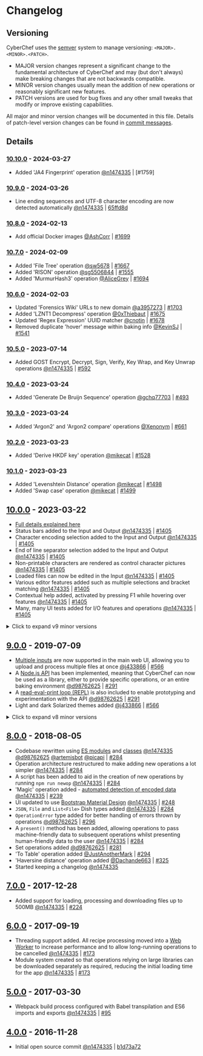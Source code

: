 # Changelog

## Versioning

CyberChef uses the [semver](https://semver.org/) system to manage versioning: `<MAJOR>.<MINOR>.<PATCH>`.

- MAJOR version changes represent a significant change to the fundamental architecture of CyberChef and may (but don't always) make breaking changes that are not backwards compatible.
- MINOR version changes usually mean the addition of new operations or reasonably significant new features.
- PATCH versions are used for bug fixes and any other small tweaks that modify or improve existing capabilities.

All major and minor version changes will be documented in this file. Details of patch-level version changes can be found in [commit messages](https://github.com/gchq/CyberChef/commits/master).


## Details

### [10.10.0] - 2024-03-27
- Added 'JA4 Fingerprint' operation [@n1474335] | [#1759]

### [10.9.0] - 2024-03-26
- Line ending sequences and UTF-8 character encoding are now detected automatically [@n1474335] | [65ffd8d]

### [10.8.0] - 2024-02-13
- Add official Docker images [@AshCorr] | [#1699]

### [10.7.0] - 2024-02-09
- Added 'File Tree' operation [@sw5678] | [#1667]
- Added 'RISON' operation [@sg5506844] | [#1555]
- Added 'MurmurHash3' operation [@AliceGrey] | [#1694]

### [10.6.0] -  2024-02-03
- Updated 'Forensics Wiki' URLs to new domain [@a3957273] | [#1703]
- Added 'LZNT1 Decompress' operation [@0xThiebaut] | [#1675]
- Updated 'Regex Expression' UUID matcher [@cnotin] | [#1678]
- Removed duplicate 'hover' message within baking info [@KevinSJ] | [#1541]

### [10.5.0] - 2023-07-14
- Added GOST Encrypt, Decrypt, Sign, Verify, Key Wrap, and Key Unwrap operations [@n1474335] | [#592]

### [10.4.0] - 2023-03-24
- Added 'Generate De Bruijn Sequence' operation [@gchq77703] | [#493]

### [10.3.0] - 2023-03-24
- Added 'Argon2' and 'Argon2 compare' operations [@Xenonym] | [#661]

### [10.2.0] - 2023-03-23
- Added 'Derive HKDF key' operation [@mikecat] | [#1528]

### [10.1.0] - 2023-03-23
- Added 'Levenshtein Distance' operation [@mikecat] | [#1498]
- Added 'Swap case' operation [@mikecat] | [#1499]

## [10.0.0] - 2023-03-22
- [Full details explained here](https://github.com/gchq/CyberChef/wiki/Character-encoding,-EOL-separators,-and-editor-features)
- Status bars added to the Input and Output [@n1474335] | [#1405]
- Character encoding selection added to the Input and Output [@n1474335] | [#1405]
- End of line separator selection added to the Input and Output [@n1474335] | [#1405]
- Non-printable characters are rendered as control character pictures [@n1474335] | [#1405]
- Loaded files can now be edited in the Input [@n1474335] | [#1405]
- Various editor features added such as multiple selections and bracket matching [@n1474335] | [#1405]
- Contextual help added, activated by pressing F1 while hovering over features [@n1474335] | [#1405]
- Many, many UI tests added for I/O features and operations [@n1474335] | [#1405]

<details>
    <summary>Click to expand v9 minor versions</summary>

### [9.55.0] - 2022-12-09
- Added 'AMF Encode' and 'AMF Decode' operations [@n1474335] | [760eff4]

### [9.54.0] - 2022-11-25
- Added 'Rabbit' operation [@mikecat] | [#1450]

### [9.53.0] - 2022-11-25
- Added 'AES Key Wrap' and 'AES Key Unwrap' operations [@mikecat] | [#1456]

### [9.52.0] - 2022-11-25
- Added 'ChaCha' operation [@joostrijneveld] | [#1466]

### [9.51.0] - 2022-11-25
- Added 'CMAC' operation [@mikecat] | [#1457]

### [9.50.0] - 2022-11-25
- Added 'Shuffle' operation [@mikecat] | [#1472]

### [9.49.0] - 2022-11-11
- Added 'LZ4 Compress' and 'LZ4 Decompress' operations [@n1474335] | [31a7f83]

### [9.48.0] - 2022-10-14
- Added 'LM Hash' and 'NT Hash' operations [@n1474335] [@brun0ne] | [#1427]

### [9.47.0] - 2022-10-14
- Added 'LZMA Decompress' and 'LZMA Compress' operations [@mattnotmitt] | [#1421]

### [9.46.0] - 2022-07-08
- Added 'Cetacean Cipher Encode' and 'Cetacean Cipher Decode' operations [@valdelaseras] | [#1308]

### [9.45.0] - 2022-07-08
- Added 'ROT8000' operation [@thomasleplus] | [#1250]

### [9.44.0] - 2022-07-08
- Added 'LZString Compress' and 'LZString Decompress' operations [@crespyl] | [#1266]

### [9.43.0] - 2022-07-08
- Added 'ROT13 Brute Force' and 'ROT47 Brute Force' operations [@mikecat] | [#1264]

### [9.42.0] - 2022-07-08
- Added 'LS47 Encrypt' and 'LS47 Decrypt' operations [@n1073645] | [#951]

### [9.41.0] - 2022-07-08
- Added 'Caesar Box Cipher' operation [@n1073645] | [#1066]

### [9.40.0] - 2022-07-08
- Added 'P-list Viewer' operation [@n1073645] | [#906]

### [9.39.0] - 2022-06-09
- Added 'ELF Info' operation [@n1073645] | [#1364]

### [9.38.0] - 2022-05-30
- Added 'Parse TCP' operation [@n1474335] | [a895d1d]

### [9.37.0] - 2022-03-29
- 'SM4 Encrypt' and 'SM4 Decrypt' operations added [@swesven] | [#1189]
- NoPadding options added for CBC and ECB modes in AES, DES and Triple DES Decrypt operations [@swesven] | [#1189]

### [9.36.0] - 2022-03-29
- 'SIGABA' operation added [@hettysymes] | [#934]

### [9.35.0] - 2022-03-28
- 'To Base45' and 'From Base45' operations added [@t-8ch] | [#1242]

### [9.34.0] - 2022-03-28
- 'Get All Casings' operation added [@n1073645] | [#1065]

### [9.33.0] - 2022-03-25
- Updated to support Node 17 [@n1474335] [@john19696] [@t-8ch] | [[#1326] [#1313] [#1244]
- Improved CJS and ESM module support [@d98762625] | [#1037]

### [9.32.0] - 2021-08-18
- 'Protobuf Encode' operation added and decode operation modified to allow decoding with full and partial schemas [@n1474335] | [dd18e52]

### [9.31.0] - 2021-08-10
- 'HASSH Client Fingerprint' and 'HASSH Server Fingerprint' operations added [@n1474335] | [e9ca4dc]

### [9.30.0] - 2021-08-10
- 'JA3S Fingerprint' operation added [@n1474335] | [289a417]

### [9.29.0] - 2021-07-28
- 'JA3 Fingerprint' operation added [@n1474335] | [9a33498]

### [9.28.0] - 2021-03-26
- 'CBOR Encode' and 'CBOR Decode' operations added [@Danh4] | [#999]

### [9.27.0] - 2021-02-12
- 'Fuzzy Match' operation added [@n1474335] | [8ad18b]

### [9.26.0] - 2021-02-11
- 'Get Time' operation added [@n1073645] [@n1474335] | [#1045]

### [9.25.0] - 2021-02-11
- 'Extract ID3' operation added [@n1073645] [@n1474335] | [#1006]

### [9.24.0] - 2021-02-02
- 'SM3' hashing function added along with more configuration options for other hashing operations [@n1073645] [@n1474335] | [#1022]

### [9.23.0] - 2021-02-01
- Various RSA operations added to encrypt, decrypt, sign, verify and generate keys [@mattnotmitt] [@GCHQ77703] | [#652]

### [9.22.0] - 2021-02-01
- 'Unicode Text Format' operation added [@mattnotmitt] | [#1083]

### [9.21.0] - 2020-06-12
- Node API now exports `magic` operation [@d98762625] | [#1049]

### [9.20.0] - 2020-03-27
- 'Parse ObjectID Timestamp' operation added [@dmfj] | [#987]

### [9.19.0] - 2020-03-24
- Improvements to the 'Magic' operation, allowing it to recognise more data formats and provide more accurate results [@n1073645] [@n1474335] | [#966] [b765534b](https://github.com/gchq/CyberChef/commit/b765534b8b2a0454a5132a0a52d1d8844bcbdaaa)

### [9.18.0] - 2020-03-13
- 'Convert to NATO alphabet' operation added [@MarvinJWendt] | [#674]

### [9.17.0] - 2020-03-13
- 'Generate Image' operation added [@pointhi] | [#683]

### [9.16.0] - 2020-03-06
- 'Colossus' operation added [@VirtualColossus] | [#917]

### [9.15.0] - 2020-03-05
- 'CipherSaber2 Encrypt' and 'CipherSaber2 Decrypt' operations added [@n1073645] | [#952]

### [9.14.0] - 2020-03-05
- 'Luhn Checksum' operation added [@n1073645] | [#965]

### [9.13.0] - 2020-02-13
- 'Rail Fence Cipher Encode' and 'Rail Fence Cipher Decode' operations added [@Flavsditz] | [#948]

### [9.12.0] - 2019-12-20
- 'Normalise Unicode' operation added [@matthieuxyz] | [#912]

### [9.11.0] - 2019-11-06
- Implemented CFB, OFB, and CTR modes for Blowfish operations [@cbeuw] | [#653]

### [9.10.0] - 2019-11-06
- 'Lorenz' operation added [@VirtualColossus] | [#528]

### [9.9.0] - 2019-11-01
- Added support for 109 more character encodings [@n1474335]

### [9.8.0] - 2019-10-31
- 'Avro to JSON' operation added [@jarrodconnolly] | [#865]

### [9.7.0] - 2019-09-13
- 'Optical Character Recognition' operation added [@MShwed] [@n1474335] | [#632]

### [9.6.0] - 2019-09-04
- 'Bacon Cipher Encode' and 'Bacon Cipher Decode' operations added [@kassi] | [#500]

### [9.5.0] - 2019-09-04
- Various Steganography operations added: 'Extract LSB', 'Extract RGBA', 'Randomize Colour Palette', and 'View Bit Plane' [@Ge0rg3] | [#625]

### [9.4.0] - 2019-08-30
- 'Render Markdown' operation added [@j433866] | [#627]

### [9.3.0] - 2019-08-30
- 'Show on map' operation added [@j433866] | [#477]

### [9.2.0] - 2019-08-23
- 'Parse UDP' operation added [@h345983745] | [#614]

### [9.1.0] - 2019-08-22
- 'Parse SSH Host Key' operation added [@j433866] | [#595]
- 'Defang IP Addresses' operation added [@h345983745] | [#556]

</details>

## [9.0.0] - 2019-07-09
- [Multiple inputs](https://github.com/gchq/CyberChef/wiki/Multiple-Inputs) are now supported in the main web UI, allowing you to upload and process multiple files at once [@j433866] | [#566]
- A [Node.js API](https://github.com/gchq/CyberChef/wiki/Node-API) has been implemented, meaning that CyberChef can now be used as a library, either to provide specific operations, or an entire baking environment [@d98762625] | [#291]
- A [read-eval-print loop (REPL)](https://github.com/gchq/CyberChef/wiki/Node-API#repl) is also included to enable prototyping and experimentation with the API [@d98762625] | [#291]
- Light and dark Solarized themes added [@j433866] | [#566]

<details>
    <summary>Click to expand v8 minor versions</summary>

### [8.38.0] - 2019-07-03
- 'Streebog' and 'GOST hash' operations added [@MShwed] [@n1474335] | [#530]

### [8.37.0] - 2019-07-03
- 'CRC-8 Checksum' operation added [@MShwed] | [#591]

### [8.36.0] - 2019-07-03
- 'PGP Verify' operation added [@artemisbot] | [#585]

### [8.35.0] - 2019-07-03
- 'Sharpen Image', 'Convert Image Format' and 'Add Text To Image' operations added [@j433866] | [#515]

### [8.34.0] - 2019-06-28
- Various new visualisations added to the 'Entropy' operation [@MShwed] | [#535]
- Efficiency improvements made to the 'Entropy' operation for large file support [@n1474335]

### [8.33.0] - 2019-06-27
- 'Bzip2 Compress' operation added and 'Bzip2 Decompress' operation greatly improved [@artemisbot] | [#531]

### [8.32.0] - 2019-06-27
- 'Index of Coincidence' operation added [@Ge0rg3] | [#571]

### [8.31.0] - 2019-04-12
- The downloadable version of CyberChef is now a .zip file containing separate modules rather than a single .htm file. It is still completely standalone and will not make any external network requests. This change reduces the complexity of the build process significantly. [@n1474335]

### [8.30.0] - 2019-04-12
- 'Decode Protobuf' operation added [@n1474335] | [#533]

### [8.29.0] - 2019-03-31
- 'BLAKE2s' and 'BLAKE2b' hashing operations added [@h345983745] | [#525]

### [8.28.0] - 2019-03-31
- 'Heatmap Chart', 'Hex Density Chart', 'Scatter Chart' and 'Series Chart' operation added [@artemisbot] [@tlwr] | [#496] [#143]

### [8.27.0] - 2019-03-14
- 'Enigma', 'Typex', 'Bombe' and 'Multiple Bombe' operations added [@s2224834] | [#516]
- See [this wiki article](https://github.com/gchq/CyberChef/wiki/Enigma,-the-Bombe,-and-Typex) for a full explanation of these operations.
- New Bombe-style loading animation added for long-running operations [@n1474335]
- New operation argument types added: `populateMultiOption` and `argSelector` [@n1474335]

### [8.26.0] - 2019-03-09
- Various image manipulation operations added [@j433866] | [#506]

### [8.25.0] - 2019-03-09
- 'Extract Files' operation added and more file formats supported [@n1474335] | [#440]

### [8.24.0] - 2019-02-08
- 'DNS over HTTPS' operation added [@h345983745] | [#489]

### [8.23.1] - 2019-01-18
- 'Convert co-ordinate format' operation added [@j433866] | [#476]

### [8.23.0] - 2019-01-18
- 'YARA Rules' operation added [@artemisbot] | [#468]

### [8.22.0] - 2019-01-10
- 'Subsection' operation added [@j433866] | [#467]

### [8.21.0] - 2019-01-10
- 'To Case Insensitive Regex' and 'From Case Insensitive Regex' operations added [@masq] | [#461]

### [8.20.0] - 2019-01-09
- 'Generate Lorem Ipsum' operation added [@klaxon1] | [#455]

### [8.19.0] - 2018-12-30
- UI test suite added to confirm that the app loads correctly in a reasonable time and that various operations from each module can be run [@n1474335] | [#458]

### [8.18.0] - 2018-12-26
- 'Split Colour Channels' operation added [@artemisbot] | [#449]

### [8.17.0] - 2018-12-25
- 'Generate QR Code' and 'Parse QR Code' operations added [@j433866] | [#448]

### [8.16.0] - 2018-12-19
- 'Play Media' operation added [@anthony-arnold] | [#446]

### [8.15.0] - 2018-12-18
- 'Text Encoding Brute Force' operation added [@Cynser] | [#439]

### [8.14.0] - 2018-12-18
- 'To Base62' and 'From Base62' operations added [@tcode2k16] | [#443]

### [8.13.0] - 2018-12-15
- 'A1Z26 Cipher Encode' and 'A1Z26 Cipher Decode' operations added [@jarmovanlenthe] | [#441]

### [8.12.0] - 2018-11-21
- 'Citrix CTX1 Encode' and 'Citrix CTX1 Decode' operations added [@bwhitn] | [#428]

### [8.11.0] - 2018-11-13
- 'CSV to JSON' and 'JSON to CSV' operations added [@n1474335] | [#277]

### [8.10.0] - 2018-11-07
- 'Remove Diacritics' operation added [@klaxon1] | [#387]

### [8.9.0] - 2018-11-07
- 'Defang URL' operation added [@arnydo] | [#394]

### [8.8.0] - 2018-10-10
- 'Parse TLV' operation added [@GCHQ77703] | [#351]

### [8.7.0] - 2018-08-31
- 'JWT Sign', 'JWT Verify' and 'JWT Decode' operations added [@GCHQ77703] | [#348]

### [8.6.0] - 2018-08-29
- 'To Geohash' and 'From Geohash' operations added [@GCHQ77703] | [#344]

### [8.5.0] - 2018-08-23
- 'To Braille' and 'From Braille' operations added [@n1474335] | [#255]

### [8.4.0] - 2018-08-23
- 'To Base85' and 'From Base85' operations added [@PenguinGeorge] | [#340]

### [8.3.0] - 2018-08-21
- 'To MessagePack' and 'From MessagePack' operations added [@artemisbot] | [#338]

### [8.2.0] - 2018-08-21
- Information links added to most operations, accessible in the description popover [@PenguinGeorge] | [#298]

### [8.1.0] - 2018-08-19
- 'Dechunk HTTP response' operation added [@sevzero] | [#311]

</details>

## [8.0.0] - 2018-08-05
- Codebase rewritten using [ES modules](https://hacks.mozilla.org/2018/03/es-modules-a-cartoon-deep-dive/) and [classes](https://developer.mozilla.org/en-US/docs/Web/JavaScript/Reference/Classes) [@n1474335] [@d98762625] [@artemisbot] [@picapi] | [#284]
- Operation architecture restructured to make adding new operations a lot simpler [@n1474335] | [#284]
- A script has been added to aid in the creation of new operations by running `npm run newop` [@n1474335] | [#284]
- 'Magic' operation added - [automated detection of encoded data](https://github.com/gchq/CyberChef/wiki/Automatic-detection-of-encoded-data-using-CyberChef-Magic) [@n1474335] | [#239]
- UI updated to use [Bootstrap Material Design](https://fezvrasta.github.io/bootstrap-material-design/) [@n1474335] | [#248]
- `JSON`, `File` and `List<File>` Dish types added [@n1474335] | [#284]
- `OperationError` type added for better handling of errors thrown by operations [@d98762625] | [#296]
- A `present()` method has been added, allowing operations to pass machine-friendly data to subsequent operations whilst presenting human-friendly data to the user [@n1474335] | [#284]
- Set operations added [@d98762625] | [#281]
- 'To Table' operation added [@JustAnotherMark] | [#294]
- 'Haversine distance' operation added [@Dachande663] | [#325]
- Started keeping a changelog [@n1474335]

## [7.0.0] - 2017-12-28
- Added support for loading, processing and downloading files up to 500MB [@n1474335] | [#224]

## [6.0.0] - 2017-09-19
- Threading support added. All recipe processing moved into a [Web Worker](https://developer.mozilla.org/en-US/docs/Web/API/Web_Workers_API/Using_web_workers) to increase performance and to allow long-running operations to be cancelled [@n1474335] | [#173]
- Module system created so that operations relying on large libraries can be downloaded separately as required, reducing the initial loading time for the app [@n1474335] | [#173]

## [5.0.0] - 2017-03-30
-  Webpack build process configured with Babel transpilation and ES6 imports and exports [@n1474335] | [#95]

## [4.0.0] - 2016-11-28
-  Initial open source commit [@n1474335] | [b1d73a72](https://github.com/gchq/CyberChef/commit/b1d73a725dc7ab9fb7eb789296efd2b7e4b08306)

[10.10.0]: https://github.com/gchq/CyberChef/releases/tag/v10.10.0
[10.9.0]: https://github.com/gchq/CyberChef/releases/tag/v10.9.0
[10.8.0]: https://github.com/gchq/CyberChef/releases/tag/v10.7.0
[10.7.0]: https://github.com/gchq/CyberChef/releases/tag/v10.7.0
[10.6.0]: https://github.com/gchq/CyberChef/releases/tag/v10.6.0
[10.5.0]: https://github.com/gchq/CyberChef/releases/tag/v10.5.0
[10.4.0]: https://github.com/gchq/CyberChef/releases/tag/v10.4.0
[10.3.0]: https://github.com/gchq/CyberChef/releases/tag/v10.3.0
[10.2.0]: https://github.com/gchq/CyberChef/releases/tag/v10.2.0
[10.1.0]: https://github.com/gchq/CyberChef/releases/tag/v10.1.0
[10.0.0]: https://github.com/gchq/CyberChef/releases/tag/v10.0.0
[9.55.0]: https://github.com/gchq/CyberChef/releases/tag/v9.55.0
[9.54.0]: https://github.com/gchq/CyberChef/releases/tag/v9.54.0
[9.53.0]: https://github.com/gchq/CyberChef/releases/tag/v9.53.0
[9.52.0]: https://github.com/gchq/CyberChef/releases/tag/v9.52.0
[9.51.0]: https://github.com/gchq/CyberChef/releases/tag/v9.51.0
[9.50.0]: https://github.com/gchq/CyberChef/releases/tag/v9.50.0
[9.49.0]: https://github.com/gchq/CyberChef/releases/tag/v9.49.0
[9.48.0]: https://github.com/gchq/CyberChef/releases/tag/v9.48.0
[9.47.0]: https://github.com/gchq/CyberChef/releases/tag/v9.47.0
[9.46.0]: https://github.com/gchq/CyberChef/releases/tag/v9.46.0
[9.45.0]: https://github.com/gchq/CyberChef/releases/tag/v9.45.0
[9.44.0]: https://github.com/gchq/CyberChef/releases/tag/v9.44.0
[9.43.0]: https://github.com/gchq/CyberChef/releases/tag/v9.43.0
[9.42.0]: https://github.com/gchq/CyberChef/releases/tag/v9.42.0
[9.41.0]: https://github.com/gchq/CyberChef/releases/tag/v9.41.0
[9.40.0]: https://github.com/gchq/CyberChef/releases/tag/v9.40.0
[9.39.0]: https://github.com/gchq/CyberChef/releases/tag/v9.39.0
[9.38.0]: https://github.com/gchq/CyberChef/releases/tag/v9.38.0
[9.37.0]: https://github.com/gchq/CyberChef/releases/tag/v9.37.0
[9.36.0]: https://github.com/gchq/CyberChef/releases/tag/v9.36.0
[9.35.0]: https://github.com/gchq/CyberChef/releases/tag/v9.35.0
[9.34.0]: https://github.com/gchq/CyberChef/releases/tag/v9.34.0
[9.33.0]: https://github.com/gchq/CyberChef/releases/tag/v9.33.0
[9.32.0]: https://github.com/gchq/CyberChef/releases/tag/v9.32.0
[9.31.0]: https://github.com/gchq/CyberChef/releases/tag/v9.31.0
[9.30.0]: https://github.com/gchq/CyberChef/releases/tag/v9.30.0
[9.29.0]: https://github.com/gchq/CyberChef/releases/tag/v9.29.0
[9.28.0]: https://github.com/gchq/CyberChef/releases/tag/v9.28.0
[9.27.0]: https://github.com/gchq/CyberChef/releases/tag/v9.27.0
[9.26.0]: https://github.com/gchq/CyberChef/releases/tag/v9.26.0
[9.25.0]: https://github.com/gchq/CyberChef/releases/tag/v9.25.0
[9.24.0]: https://github.com/gchq/CyberChef/releases/tag/v9.24.0
[9.23.0]: https://github.com/gchq/CyberChef/releases/tag/v9.23.0
[9.22.0]: https://github.com/gchq/CyberChef/releases/tag/v9.22.0
[9.21.0]: https://github.com/gchq/CyberChef/releases/tag/v9.21.0
[9.20.0]: https://github.com/gchq/CyberChef/releases/tag/v9.20.0
[9.19.0]: https://github.com/gchq/CyberChef/releases/tag/v9.19.0
[9.18.0]: https://github.com/gchq/CyberChef/releases/tag/v9.18.0
[9.17.0]: https://github.com/gchq/CyberChef/releases/tag/v9.17.0
[9.16.0]: https://github.com/gchq/CyberChef/releases/tag/v9.16.0
[9.15.0]: https://github.com/gchq/CyberChef/releases/tag/v9.15.0
[9.14.0]: https://github.com/gchq/CyberChef/releases/tag/v9.14.0
[9.13.0]: https://github.com/gchq/CyberChef/releases/tag/v9.13.0
[9.12.0]: https://github.com/gchq/CyberChef/releases/tag/v9.12.0
[9.11.0]: https://github.com/gchq/CyberChef/releases/tag/v9.11.0
[9.10.0]: https://github.com/gchq/CyberChef/releases/tag/v9.10.0
[9.9.0]: https://github.com/gchq/CyberChef/releases/tag/v9.9.0
[9.8.0]: https://github.com/gchq/CyberChef/releases/tag/v9.8.0
[9.7.0]: https://github.com/gchq/CyberChef/releases/tag/v9.7.0
[9.6.0]: https://github.com/gchq/CyberChef/releases/tag/v9.6.0
[9.5.0]: https://github.com/gchq/CyberChef/releases/tag/v9.5.0
[9.4.0]: https://github.com/gchq/CyberChef/releases/tag/v9.4.0
[9.3.0]: https://github.com/gchq/CyberChef/releases/tag/v9.3.0
[9.2.0]: https://github.com/gchq/CyberChef/releases/tag/v9.2.0
[9.1.0]: https://github.com/gchq/CyberChef/releases/tag/v9.1.0
[9.0.0]: https://github.com/gchq/CyberChef/releases/tag/v9.0.0
[8.38.0]: https://github.com/gchq/CyberChef/releases/tag/v8.38.0
[8.37.0]: https://github.com/gchq/CyberChef/releases/tag/v8.37.0
[8.36.0]: https://github.com/gchq/CyberChef/releases/tag/v8.36.0
[8.35.0]: https://github.com/gchq/CyberChef/releases/tag/v8.35.0
[8.34.0]: https://github.com/gchq/CyberChef/releases/tag/v8.34.0
[8.33.0]: https://github.com/gchq/CyberChef/releases/tag/v8.33.0
[8.32.0]: https://github.com/gchq/CyberChef/releases/tag/v8.32.0
[8.31.0]: https://github.com/gchq/CyberChef/releases/tag/v8.31.0
[8.30.0]: https://github.com/gchq/CyberChef/releases/tag/v8.30.0
[8.29.0]: https://github.com/gchq/CyberChef/releases/tag/v8.29.0
[8.28.0]: https://github.com/gchq/CyberChef/releases/tag/v8.28.0
[8.27.0]: https://github.com/gchq/CyberChef/releases/tag/v8.27.0
[8.26.0]: https://github.com/gchq/CyberChef/releases/tag/v8.26.0
[8.25.0]: https://github.com/gchq/CyberChef/releases/tag/v8.25.0
[8.24.0]: https://github.com/gchq/CyberChef/releases/tag/v8.24.0
[8.23.1]: https://github.com/gchq/CyberChef/releases/tag/v8.23.1
[8.23.0]: https://github.com/gchq/CyberChef/releases/tag/v8.23.0
[8.22.0]: https://github.com/gchq/CyberChef/releases/tag/v8.22.0
[8.21.0]: https://github.com/gchq/CyberChef/releases/tag/v8.21.0
[8.20.0]: https://github.com/gchq/CyberChef/releases/tag/v8.20.0
[8.19.0]: https://github.com/gchq/CyberChef/releases/tag/v8.19.0
[8.18.0]: https://github.com/gchq/CyberChef/releases/tag/v8.18.0
[8.17.0]: https://github.com/gchq/CyberChef/releases/tag/v8.17.0
[8.16.0]: https://github.com/gchq/CyberChef/releases/tag/v8.16.0
[8.15.0]: https://github.com/gchq/CyberChef/releases/tag/v8.15.0
[8.14.0]: https://github.com/gchq/CyberChef/releases/tag/v8.14.0
[8.13.0]: https://github.com/gchq/CyberChef/releases/tag/v8.13.0
[8.12.0]: https://github.com/gchq/CyberChef/releases/tag/v8.12.0
[8.11.0]: https://github.com/gchq/CyberChef/releases/tag/v8.11.0
[8.10.0]: https://github.com/gchq/CyberChef/releases/tag/v8.10.0
[8.9.0]: https://github.com/gchq/CyberChef/releases/tag/v8.9.0
[8.8.0]: https://github.com/gchq/CyberChef/releases/tag/v8.8.0
[8.7.0]: https://github.com/gchq/CyberChef/releases/tag/v8.7.0
[8.6.0]: https://github.com/gchq/CyberChef/releases/tag/v8.6.0
[8.5.0]: https://github.com/gchq/CyberChef/releases/tag/v8.5.0
[8.4.0]: https://github.com/gchq/CyberChef/releases/tag/v8.4.0
[8.3.0]: https://github.com/gchq/CyberChef/releases/tag/v8.3.0
[8.2.0]: https://github.com/gchq/CyberChef/releases/tag/v8.2.0
[8.1.0]: https://github.com/gchq/CyberChef/releases/tag/v8.1.0
[8.0.0]: https://github.com/gchq/CyberChef/releases/tag/v8.0.0
[7.0.0]: https://github.com/gchq/CyberChef/releases/tag/v7.0.0
[6.0.0]: https://github.com/gchq/CyberChef/releases/tag/v6.0.0
[5.0.0]: https://github.com/gchq/CyberChef/releases/tag/v5.0.0
[4.0.0]: https://github.com/gchq/CyberChef/commit/b1d73a725dc7ab9fb7eb789296efd2b7e4b08306

[@n1474335]: https://github.com/n1474335
[@d98762625]: https://github.com/d98762625
[@j433866]: https://github.com/j433866
[@n1073645]: https://github.com/n1073645
[@GCHQ77703]: https://github.com/GCHQ77703
[@h345983745]: https://github.com/h345983745
[@s2224834]: https://github.com/s2224834
[@artemisbot]: https://github.com/artemisbot
[@tlwr]: https://github.com/tlwr
[@picapi]: https://github.com/picapi
[@Dachande663]: https://github.com/Dachande663
[@JustAnotherMark]: https://github.com/JustAnotherMark
[@sevzero]: https://github.com/sevzero
[@PenguinGeorge]: https://github.com/PenguinGeorge
[@arnydo]: https://github.com/arnydo
[@klaxon1]: https://github.com/klaxon1
[@bwhitn]: https://github.com/bwhitn
[@jarmovanlenthe]: https://github.com/jarmovanlenthe
[@tcode2k16]: https://github.com/tcode2k16
[@Cynser]: https://github.com/Cynser
[@anthony-arnold]: https://github.com/anthony-arnold
[@masq]: https://github.com/masq
[@Ge0rg3]: https://github.com/Ge0rg3
[@MShwed]: https://github.com/MShwed
[@kassi]: https://github.com/kassi
[@jarrodconnolly]: https://github.com/jarrodconnolly
[@VirtualColossus]: https://github.com/VirtualColossus
[@cbeuw]: https://github.com/cbeuw
[@matthieuxyz]: https://github.com/matthieuxyz
[@Flavsditz]: https://github.com/Flavsditz
[@pointhi]: https://github.com/pointhi
[@MarvinJWendt]: https://github.com/MarvinJWendt
[@dmfj]: https://github.com/dmfj
[@mattnotmitt]: https://github.com/mattnotmitt
[@Danh4]: https://github.com/Danh4
[@john19696]: https://github.com/john19696
[@t-8ch]: https://github.com/t-8ch
[@hettysymes]: https://github.com/hettysymes
[@swesven]: https://github.com/swesven
[@mikecat]: https://github.com/mikecat
[@crespyl]: https://github.com/crespyl
[@thomasleplus]: https://github.com/thomasleplus
[@valdelaseras]: https://github.com/valdelaseras
[@brun0ne]: https://github.com/brun0ne
[@joostrijneveld]: https://github.com/joostrijneveld
[@Xenonym]: https://github.com/Xenonym
[@gchq77703]: https://github.com/gchq77703
[@a3957273]: https://github.com/a3957273
[@0xThiebaut]: https://github.com/0xThiebaut
[@cnotin]: https://github.com/cnotin
[@KevinSJ]: https://github.com/KevinSJ
[@sw5678]: https://github.com/sw5678
[@sg5506844]: https://github.com/sg5506844
[@AliceGrey]: https://github.com/AliceGrey
[@AshCorr]: https://github.com/AshCorr


[8ad18b]: https://github.com/gchq/CyberChef/commit/8ad18bc7db6d9ff184ba3518686293a7685bf7b7
[9a33498]: https://github.com/gchq/CyberChef/commit/9a33498fed26a8df9c9f35f39a78a174bf50a513
[289a417]: https://github.com/gchq/CyberChef/commit/289a417dfb5923de5e1694354ec42a08d9395bfe
[e9ca4dc]: https://github.com/gchq/CyberChef/commit/e9ca4dc9caf98f33fd986431cd400c88082a42b8
[dd18e52]: https://github.com/gchq/CyberChef/commit/dd18e529939078b89867297b181a584e8b2cc7da
[a895d1d]: https://github.com/gchq/CyberChef/commit/a895d1d82a2f92d440a0c5eca2bc7c898107b737
[31a7f83]: https://github.com/gchq/CyberChef/commit/31a7f83b82e78927f89689f323fcb9185144d6ff
[760eff4]: https://github.com/gchq/CyberChef/commit/760eff49b5307aaa3104c5e5b437ffe62299acd1
[65ffd8d]: https://github.com/gchq/CyberChef/commit/65ffd8d65d88eb369f6f61a5d1d0f807179bffb7

[#95]: https://github.com/gchq/CyberChef/pull/299
[#173]: https://github.com/gchq/CyberChef/pull/173
[#143]: https://github.com/gchq/CyberChef/pull/143
[#224]: https://github.com/gchq/CyberChef/pull/224
[#239]: https://github.com/gchq/CyberChef/pull/239
[#248]: https://github.com/gchq/CyberChef/pull/248
[#255]: https://github.com/gchq/CyberChef/issues/255
[#277]: https://github.com/gchq/CyberChef/issues/277
[#281]: https://github.com/gchq/CyberChef/pull/281
[#284]: https://github.com/gchq/CyberChef/pull/284
[#291]: https://github.com/gchq/CyberChef/pull/291
[#294]: https://github.com/gchq/CyberChef/pull/294
[#296]: https://github.com/gchq/CyberChef/pull/296
[#298]: https://github.com/gchq/CyberChef/pull/298
[#311]: https://github.com/gchq/CyberChef/pull/311
[#325]: https://github.com/gchq/CyberChef/pull/325
[#338]: https://github.com/gchq/CyberChef/pull/338
[#340]: https://github.com/gchq/CyberChef/pull/340
[#344]: https://github.com/gchq/CyberChef/pull/344
[#348]: https://github.com/gchq/CyberChef/pull/348
[#351]: https://github.com/gchq/CyberChef/pull/351
[#387]: https://github.com/gchq/CyberChef/pull/387
[#394]: https://github.com/gchq/CyberChef/pull/394
[#428]: https://github.com/gchq/CyberChef/pull/428
[#439]: https://github.com/gchq/CyberChef/pull/439
[#440]: https://github.com/gchq/CyberChef/pull/440
[#441]: https://github.com/gchq/CyberChef/pull/441
[#443]: https://github.com/gchq/CyberChef/pull/443
[#446]: https://github.com/gchq/CyberChef/pull/446
[#448]: https://github.com/gchq/CyberChef/pull/448
[#449]: https://github.com/gchq/CyberChef/pull/449
[#455]: https://github.com/gchq/CyberChef/pull/455
[#458]: https://github.com/gchq/CyberChef/pull/458
[#461]: https://github.com/gchq/CyberChef/pull/461
[#467]: https://github.com/gchq/CyberChef/pull/467
[#468]: https://github.com/gchq/CyberChef/pull/468
[#476]: https://github.com/gchq/CyberChef/pull/476
[#477]: https://github.com/gchq/CyberChef/pull/477
[#489]: https://github.com/gchq/CyberChef/pull/489
[#496]: https://github.com/gchq/CyberChef/pull/496
[#500]: https://github.com/gchq/CyberChef/pull/500
[#506]: https://github.com/gchq/CyberChef/pull/506
[#515]: https://github.com/gchq/CyberChef/pull/515
[#516]: https://github.com/gchq/CyberChef/pull/516
[#525]: https://github.com/gchq/CyberChef/pull/525
[#528]: https://github.com/gchq/CyberChef/pull/528
[#530]: https://github.com/gchq/CyberChef/pull/530
[#531]: https://github.com/gchq/CyberChef/pull/531
[#533]: https://github.com/gchq/CyberChef/pull/533
[#535]: https://github.com/gchq/CyberChef/pull/535
[#556]: https://github.com/gchq/CyberChef/pull/556
[#566]: https://github.com/gchq/CyberChef/pull/566
[#571]: https://github.com/gchq/CyberChef/pull/571
[#585]: https://github.com/gchq/CyberChef/pull/585
[#591]: https://github.com/gchq/CyberChef/pull/591
[#595]: https://github.com/gchq/CyberChef/pull/595
[#614]: https://github.com/gchq/CyberChef/pull/614
[#625]: https://github.com/gchq/CyberChef/pull/625
[#627]: https://github.com/gchq/CyberChef/pull/627
[#632]: https://github.com/gchq/CyberChef/pull/632
[#652]: https://github.com/gchq/CyberChef/pull/652
[#653]: https://github.com/gchq/CyberChef/pull/653
[#674]: https://github.com/gchq/CyberChef/pull/674
[#683]: https://github.com/gchq/CyberChef/pull/683
[#865]: https://github.com/gchq/CyberChef/pull/865
[#906]: https://github.com/gchq/CyberChef/pull/906
[#912]: https://github.com/gchq/CyberChef/pull/912
[#917]: https://github.com/gchq/CyberChef/pull/917
[#934]: https://github.com/gchq/CyberChef/pull/934
[#948]: https://github.com/gchq/CyberChef/pull/948
[#951]: https://github.com/gchq/CyberChef/pull/951
[#952]: https://github.com/gchq/CyberChef/pull/952
[#965]: https://github.com/gchq/CyberChef/pull/965
[#966]: https://github.com/gchq/CyberChef/pull/966
[#987]: https://github.com/gchq/CyberChef/pull/987
[#999]: https://github.com/gchq/CyberChef/pull/999
[#1006]: https://github.com/gchq/CyberChef/pull/1006
[#1022]: https://github.com/gchq/CyberChef/pull/1022
[#1037]: https://github.com/gchq/CyberChef/pull/1037
[#1045]: https://github.com/gchq/CyberChef/pull/1045
[#1049]: https://github.com/gchq/CyberChef/pull/1049
[#1065]: https://github.com/gchq/CyberChef/pull/1065
[#1066]: https://github.com/gchq/CyberChef/pull/1066
[#1083]: https://github.com/gchq/CyberChef/pull/1083
[#1189]: https://github.com/gchq/CyberChef/pull/1189
[#1242]: https://github.com/gchq/CyberChef/pull/1242
[#1244]: https://github.com/gchq/CyberChef/pull/1244
[#1313]: https://github.com/gchq/CyberChef/pull/1313
[#1326]: https://github.com/gchq/CyberChef/pull/1326
[#1364]: https://github.com/gchq/CyberChef/pull/1364
[#1264]: https://github.com/gchq/CyberChef/pull/1264
[#1266]: https://github.com/gchq/CyberChef/pull/1266
[#1250]: https://github.com/gchq/CyberChef/pull/1250
[#1308]: https://github.com/gchq/CyberChef/pull/1308
[#1405]: https://github.com/gchq/CyberChef/pull/1405
[#1421]: https://github.com/gchq/CyberChef/pull/1421
[#1427]: https://github.com/gchq/CyberChef/pull/1427
[#1472]: https://github.com/gchq/CyberChef/pull/1472
[#1457]: https://github.com/gchq/CyberChef/pull/1457
[#1466]: https://github.com/gchq/CyberChef/pull/1466
[#1456]: https://github.com/gchq/CyberChef/pull/1456
[#1450]: https://github.com/gchq/CyberChef/pull/1450
[#1498]: https://github.com/gchq/CyberChef/pull/1498
[#1499]: https://github.com/gchq/CyberChef/pull/1499
[#1528]: https://github.com/gchq/CyberChef/pull/1528
[#661]: https://github.com/gchq/CyberChef/pull/661
[#493]: https://github.com/gchq/CyberChef/pull/493
[#592]: https://github.com/gchq/CyberChef/issues/592
[#1703]: https://github.com/gchq/CyberChef/issues/1703
[#1675]: https://github.com/gchq/CyberChef/issues/1675
[#1678]: https://github.com/gchq/CyberChef/issues/1678
[#1541]: https://github.com/gchq/CyberChef/issues/1541
[#1667]: https://github.com/gchq/CyberChef/issues/1667
[#1555]: https://github.com/gchq/CyberChef/issues/1555
[#1694]: https://github.com/gchq/CyberChef/issues/1694
[#1699]: https://github.com/gchq/CyberChef/issues/1694

